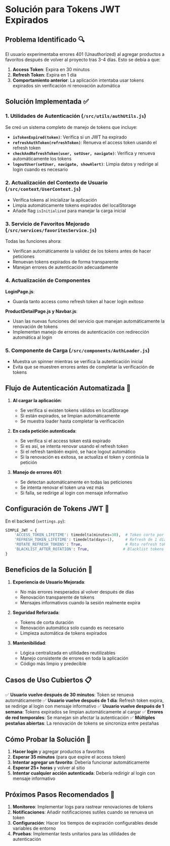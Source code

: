 # Solución para Tokens JWT Expirados

## Problema Identificado 🔍

El usuario experimentaba errores 401 (Unauthorized) al agregar productos a favoritos después de volver al proyecto tras 3-4 días. Esto se debía a que:

1. **Access Token**: Expira en 30 minutos 
2. **Refresh Token**: Expira en 1 día
3. **Comportamiento anterior**: La aplicación intentaba usar tokens expirados sin verificación ni renovación automática

## Solución Implementada ✅

### 1. Utilidades de Autenticación (`/src/utils/authUtils.js`)

Se creó un sistema completo de manejo de tokens que incluye:

- **`isTokenExpired(token)`**: Verifica si un JWT ha expirado
- **`refreshAuthToken(refreshToken)`**: Renueva el access token usando el refresh token
- **`checkAndRefreshToken(user, setUser, navigate)`**: Verifica y renueva automáticamente los tokens
- **`logoutUser(setUser, navigate, showAlert)`**: Limpia datos y redirige al login cuando es necesario

### 2. Actualización del Contexto de Usuario (`/src/context/UserContext.js`)

- Verifica tokens al inicializar la aplicación
- Limpia automáticamente tokens expirados del localStorage
- Añade flag `isInitialized` para manejar la carga inicial

### 3. Servicio de Favoritos Mejorado (`/src/services/favoritesService.js`)

Todas las funciones ahora:
- Verifican automáticamente la validez de los tokens antes de hacer peticiones
- Renuevan tokens expirados de forma transparente
- Manejan errores de autenticación adecuadamente

### 4. Actualización de Componentes

**LoginPage.js**:
- Guarda tanto access como refresh token al hacer login exitoso

**ProductDetailPage.js y Navbar.js**:
- Usan las nuevas funciones del servicio que manejan automáticamente la renovación de tokens
- Implementan manejo de errores de autenticación con redirección automática al login

### 5. Componente de Carga (`/src/components/AuthLoader.js`)

- Muestra un spinner mientras se verifica la autenticación inicial
- Evita que se muestren errores antes de completar la verificación de tokens

## Flujo de Autenticación Automatizada 🔄

1. **Al cargar la aplicación**:
   - Se verifica si existen tokens válidos en localStorage
   - Si están expirados, se limpian automáticamente
   - Se muestra loader hasta completar la verificación

2. **En cada petición autenticada**:
   - Se verifica si el access token está expirado
   - Si es así, se intenta renovar usando el refresh token
   - Si el refresh también expiró, se hace logout automático
   - Si la renovación es exitosa, se actualiza el token y continúa la petición

3. **Manejo de errores 401**:
   - Se detectan automáticamente en todas las peticiones
   - Se intenta renovar el token una vez más
   - Si falla, se redirige al login con mensaje informativo

## Configuración de Tokens JWT 📝

En el backend (`settings.py`):
```python
SIMPLE_JWT = {
    'ACCESS_TOKEN_LIFETIME': timedelta(minutes=30),  # Token corto por seguridad
    'REFRESH_TOKEN_LIFETIME': timedelta(days=1),     # Refresh de 1 día
    'ROTATE_REFRESH_TOKENS': True,                   # Rota refresh tokens
    'BLACKLIST_AFTER_ROTATION': True,               # Blacklist tokens usados
}
```

## Beneficios de la Solución 🎯

1. **Experiencia de Usuario Mejorada**:
   - No más errores inesperados al volver después de días
   - Renovación transparente de tokens
   - Mensajes informativos cuando la sesión realmente expira

2. **Seguridad Reforzada**:
   - Tokens de corta duración
   - Renovación automática solo cuando es necesario
   - Limpieza automática de tokens expirados

3. **Mantenibilidad**:
   - Lógica centralizada en utilidades reutilizables
   - Manejo consistente de errores en toda la aplicación
   - Código más limpio y predecible

## Casos de Uso Cubiertos 📋

✅ **Usuario vuelve después de 30 minutos**: Token se renueva automáticamente
✅ **Usuario vuelve después de 1 día**: Refresh token expira, se redirige al login con mensaje informativo
✅ **Usuario vuelve después de 1 semana**: Tokens expirados se limpian automáticamente al cargar
✅ **Errores de red temporales**: Se manejan sin afectar la autenticación
✅ **Múltiples pestañas abiertas**: La renovación de tokens se sincroniza entre pestañas

## Cómo Probar la Solución 🧪

1. **Hacer login** y agregar productos a favoritos
2. **Esperar 35 minutos** (para que expire el access token)
3. **Intentar agregar un favorito**: Debería funcionar automáticamente
4. **Esperar 25+ horas** y volver al sitio
5. **Intentar cualquier acción autenticada**: Debería redirigir al login con mensaje informativo

## Próximos Pasos Recomendados 🚀

1. **Monitoreo**: Implementar logs para rastrear renovaciones de tokens
2. **Notificaciones**: Añadir notificaciones sutiles cuando se renueva un token
3. **Configuración**: Hacer los tiempos de expiración configurables desde variables de entorno
4. **Pruebas**: Implementar tests unitarios para las utilidades de autenticación 